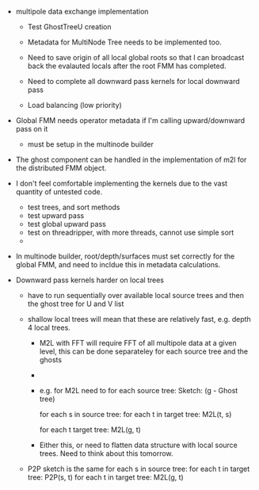 - multipole data exchange implementation
    - Test GhostTreeU creation
    - Metadata for MultiNode Tree needs to be implemented too.

    - Need to save origin of all local global roots so that I can broadcast back the evalauted locals after the root FMM has completed.
    - Need to complete all downward pass kernels for local downward pass

    - Load balancing (low priority)

- Global FMM needs operator metadata if I'm calling upward/downward pass on it
    - must be setup in the multinode builder

- The ghost component can be handled in the implementation of m2l for the distributed FMM object.


- I don't feel comfortable implementing the kernels due to the vast quantity of untested code.
    - test trees, and sort methods
    - test upward pass
    - test global upward pass
    - test on threadripper, with more threads, cannot use simple sort
    - 


- In multinode builder, root/depth/surfaces must set correctly for the global FMM, and need to incldue this in metadata calculations.

- Downward pass kernels harder on local trees
    - have to run sequentially over available local source trees and then the ghost tree for U and V list
    - shallow local trees will mean that these are relatively fast, e.g. depth 4 local trees.

        - M2L with FFT will require FFT of all multipole data at a given level, this can be done separateley for each source tree and the ghosts
        -
        - e.g. for M2L need to for each source tree:
        Sketch: (g - Ghost tree)

            for each s in source tree:
                for each t in target tree:
                    M2L(t, s)

            for each t target tree:
                M2L(g, t)

        - Either this, or need to flatten data structure with local source trees. Need to think about this tomorrow.

    - P2P sketch is the same
        for each s in source tree:
            for each t in target tree:
                P2P(s, t)
        for each t in target tree:
            M2L(g, t)

